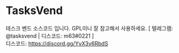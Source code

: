 # TasksVend
테스크 벤드 소스코드 입니다. GPL이니 잘 참고해서 사용하세요. [ 텔레그램: @tasksvend | 디스코드: m63#0221  ] 
<br>
디스코드: https://discord.gg/YvX3v6RbdS
